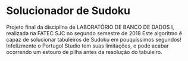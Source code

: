 # Solucionador de Sudoku
Projeto final da disciplina de LABORATÓRIO DE BANCO DE DADOS I, realizada na FATEC SJC no segundo semestre de 2018
Este algoritmo é capaz de solucionar tabuleiros de Sudoku em pouquíssimos segundos!
Infelizmente o Portugol Studio tem suas limitações, e pode acabar ocorrendo um estouro de pilha antes da resolução do tabuleiro.
